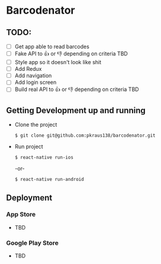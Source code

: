 # Barcodenator

## TODO:
  * [ ] Get app able to read barcodes
  * [ ] Fake API to 👍 or 👎 depending on criteria TBD
  * [ ] Style app so it doesn't look like shit
  * [ ] Add Redux
  * [ ] Add navigation
  * [ ] Add login screen
  * [ ] Build real API to 👍 or 👎 depending on criteria TBD

## Getting Development up and running
  * Clone the project
    ```
    $ git clone git@github.com:pkraus138/barcodenator.git
    ```
  * Run project
    ```
    $ react-native run-ios
    ```

    -or-

    ```
    $ react-native run-android
    ```

## Deployment

### App Store
  * TBD

### Google Play Store
  * TBD
